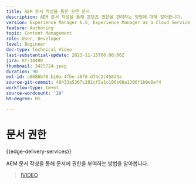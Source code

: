 ```yaml
---
title: AEM 문서 작성을 통한 권한 문서
description: AEM 문서 작성을 통해 콘텐츠 권한을 관리하는 방법에 대해 알아봅니다.
version: Experience Manager 6.5, Experience Manager as a Cloud Service
feature: Authoring
topic: Content Management
role: User, Developer
level: Beginner
doc-type: Technical Video
last-substantial-update: 2023-11-15T00:00:00Z
jira: KT-14490
thumbnail: 3425724.jpeg
duration: 90
exl-id: a8686bf8-b10a-4fbe-a8f6-d74c2c458d3a
source-git-commit: 48433a5367c281cf5a1c106b08a1306f1b0e8ef4
workflow-type: tm+mt
source-wordcount: '28'
ht-degree: 0%

---
```


# 문서 권한

{{edge-delivery-services}}

AEM 문서 작성을 통해 문서에 권한을 부여하는 방법을 알아봅니다.

>[!VIDEO](https://video.tv.adobe.com/v/3425724/?learn=on)
